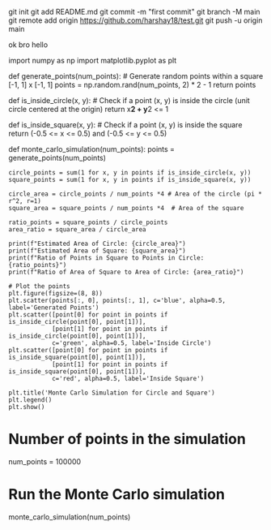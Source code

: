 git init
git add README.md
git commit -m "first commit"
git branch -M main
git remote add origin https://github.com/harshay18/test.git
git push -u origin main



ok bro
hello

import numpy as np
import matplotlib.pyplot as plt

def generate_points(num_points):
    # Generate random points within a square [-1, 1] x [-1, 1]
    points = np.random.rand(num_points, 2) * 2 - 1
    return points

def is_inside_circle(x, y):
    # Check if a point (x, y) is inside the circle (unit circle centered at the origin)
    return x**2 + y**2 <= 1

def is_inside_square(x, y):
    # Check if a point (x, y) is inside the square
    return (-0.5 <= x <= 0.5) and (-0.5 <= y <= 0.5)

def monte_carlo_simulation(num_points):
    points = generate_points(num_points)

    circle_points = sum(1 for x, y in points if is_inside_circle(x, y))
    square_points = sum(1 for x, y in points if is_inside_square(x, y))

    circle_area = circle_points / num_points *4 # Area of the circle (pi * r^2, r=1)
    square_area = square_points / num_points *4  # Area of the square

    ratio_points = square_points / circle_points
    area_ratio = square_area / circle_area

    print(f"Estimated Area of Circle: {circle_area}")
    print(f"Estimated Area of Square: {square_area}")
    print(f"Ratio of Points in Square to Points in Circle: {ratio_points}")
    print(f"Ratio of Area of Square to Area of Circle: {area_ratio}")

    # Plot the points
    plt.figure(figsize=(8, 8))
    plt.scatter(points[:, 0], points[:, 1], c='blue', alpha=0.5, label='Generated Points')
    plt.scatter([point[0] for point in points if is_inside_circle(point[0], point[1])],
                [point[1] for point in points if is_inside_circle(point[0], point[1])],
                c='green', alpha=0.5, label='Inside Circle')
    plt.scatter([point[0] for point in points if is_inside_square(point[0], point[1])],
                [point[1] for point in points if is_inside_square(point[0], point[1])],
                c='red', alpha=0.5, label='Inside Square')

    plt.title('Monte Carlo Simulation for Circle and Square')
    plt.legend()
    plt.show()

# Number of points in the simulation
num_points = 100000

# Run the Monte Carlo simulation
monte_carlo_simulation(num_points)
